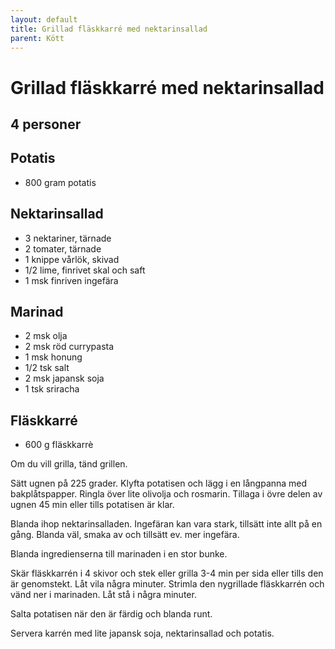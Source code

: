 ```yaml
---
layout: default
title: Grillad fläskkarré med nektarinsallad
parent: Kött
---
```

# Grillad fläskkarré med nektarinsallad

## 4 personer

## Potatis

-   800 gram potatis

## Nektarinsallad

-   3 nektariner, tärnade
-   2 tomater, tärnade
-   1 knippe vårlök, skivad
-   1/2 lime, finrivet skal och saft
-   1 msk finriven ingefära

## Marinad

-   2 msk olja
-   2 msk röd currypasta
-   1 msk honung
-   1/2 tsk salt
-   2 msk japansk soja
-   1 tsk sriracha

## Fläskkarré

-   600 g fläskkarrè

Om du vill grilla, tänd grillen.

Sätt ugnen på 225 grader. Klyfta potatisen och lägg i en långpanna med
bakplåtspapper. Ringla över lite olivolja och rosmarin. Tillaga i övre
delen av ugnen 45 min eller tills potatisen är klar.

Blanda ihop nektarinsalladen. Ingefäran kan vara stark, tillsätt inte
allt på en gång. Blanda väl, smaka av och tillsätt ev. mer ingefära.

Blanda ingredienserna till marinaden i en stor bunke.

Skär fläskkarrén i 4 skivor och stek eller grilla 3-4 min per sida eller
tills den är genomstekt. Låt vila några minuter. Strimla den nygrillade
fläskkarrén och vänd ner i marinaden. Låt stå i några minuter.

Salta potatisen när den är färdig och blanda runt.

Servera karrén med lite japansk soja, nektarinsallad och potatis.
